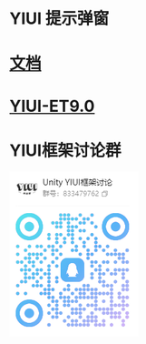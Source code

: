 # YIUI 提示弹窗

# [文档](https://lib9kmxvq7k.feishu.cn/wiki/ES7Gwz4EAiVGKSkotY5cRbTznuh)

# [YIUI-ET9.0](https://github.com/LiShengYang-yiyi/YIUI/tree/YIUI-ET9.0)

# YIUI框架讨论群
![二维码](https://github.com/LiShengYang-yiyi/YIUI/blob/main/Readme/YIUI框架讨论群二维码.png)